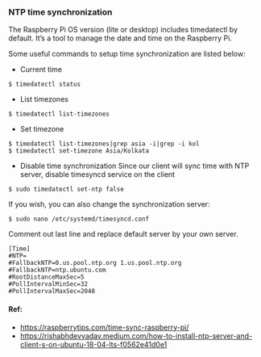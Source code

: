 ### NTP time synchronization 
The Raspberry Pi OS version (lite or desktop) includes timedatectl by default. It’s a tool to manage the date and time on the Raspberry Pi.

Some useful commands to setup time synchronization are listed below:

* Current time 
```
$ timedatectl status
```
* List timezones
```
$ timedatectl list-timezones
```
* Set timezone
```
$ timedatectl list-timezones|grep asia -i|grep -i kol
$ timedatectl set-timezone Asia/Kolkata
```
* Disable time synchronization
Since our client will sync time with NTP server, disable timesyncd service on the client
```
$ sudo timedatectl set-ntp false
```
If you wish, you can also change the synchronization server:
```
$ sudo nano /etc/systemd/timesyncd.conf
```
Comment out last line and replace default server by your own server.

```
[Time]
#NTP=
#FallbackNTP=0.us.pool.ntp.org 1.us.pool.ntp.org
#FallbackNTP=ntp.ubuntu.com
#RootDistanceMaxSec=5
#PollIntervalMinSec=32
#PollIntervalMaxSec=2048
```
#### Ref: 
* https://raspberrytips.com/time-sync-raspberry-pi/
* https://rishabhdevyadav.medium.com/how-to-install-ntp-server-and-client-s-on-ubuntu-18-04-lts-f0562e41d0e1
